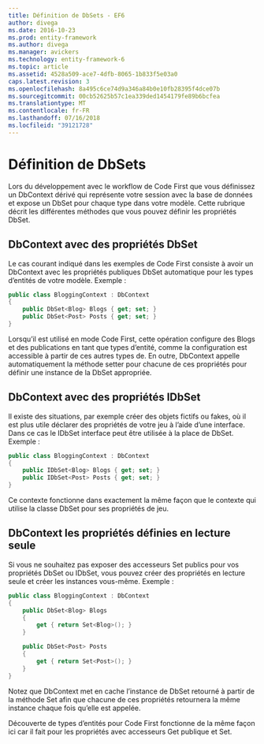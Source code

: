 ```yaml
---
title: Définition de DbSets - EF6
author: divega
ms.date: 2016-10-23
ms.prod: entity-framework
ms.author: divega
ms.manager: avickers
ms.technology: entity-framework-6
ms.topic: article
ms.assetid: 4528a509-ace7-4dfb-8065-1b833f5e03a0
caps.latest.revision: 3
ms.openlocfilehash: 8a495c6ce74d9a346a84b0e10fb28395f4dce07b
ms.sourcegitcommit: 00cb52625b57c1ea339ded1454179fe89b6bcfea
ms.translationtype: MT
ms.contentlocale: fr-FR
ms.lasthandoff: 07/16/2018
ms.locfileid: "39121728"
---
```

# <a name="defining-dbsets"></a>Définition de DbSets
Lors du développement avec le workflow de Code First que vous définissez un DbContext dérivé qui représente votre session avec la base de données et expose un DbSet pour chaque type dans votre modèle. Cette rubrique décrit les différentes méthodes que vous pouvez définir les propriétés DbSet.  

## <a name="dbcontext-with-dbset-properties"></a>DbContext avec des propriétés DbSet  

Le cas courant indiqué dans les exemples de Code First consiste à avoir un DbContext avec les propriétés publiques DbSet automatique pour les types d’entités de votre modèle. Exemple :  

``` csharp
public class BloggingContext : DbContext
{
    public DbSet<Blog> Blogs { get; set; }
    public DbSet<Post> Posts { get; set; }
}
```  

Lorsqu’il est utilisé en mode Code First, cette opération configure des Blogs et des publications en tant que types d’entité, comme la configuration est accessible à partir de ces autres types de. En outre, DbContext appelle automatiquement la méthode setter pour chacune de ces propriétés pour définir une instance de la DbSet appropriée.  

## <a name="dbcontext-with-idbset-properties"></a>DbContext avec des propriétés IDbSet  

Il existe des situations, par exemple créer des objets fictifs ou fakes, où il est plus utile déclarer des propriétés de votre jeu à l’aide d’une interface. Dans ce cas le IDbSet interface peut être utilisée à la place de DbSet. Exemple :  

``` csharp
public class BloggingContext : DbContext
{
    public IDbSet<Blog> Blogs { get; set; }
    public IDbSet<Post> Posts { get; set; }
}
```  

Ce contexte fonctionne dans exactement la même façon que le contexte qui utilise la classe DbSet pour ses propriétés de jeu.  

## <a name="dbcontext-with-read-only-set-properties"></a>DbContext les propriétés définies en lecture seule  

Si vous ne souhaitez pas exposer des accesseurs Set publics pour vos propriétés DbSet ou IDbSet, vous pouvez créer des propriétés en lecture seule et créer les instances vous-même. Exemple :  

``` csharp
public class BloggingContext : DbContext
{
    public DbSet<Blog> Blogs
    {
        get { return Set<Blog>(); }
    }

    public DbSet<Post> Posts
    {
        get { return Set<Post>(); }
    }
}
```  

Notez que DbContext met en cache l’instance de DbSet retourné à partir de la méthode Set afin que chacune de ces propriétés retournera la même instance chaque fois qu’elle est appelée.  

Découverte de types d’entités pour Code First fonctionne de la même façon ici car il fait pour les propriétés avec accesseurs Get publique et Set.  

